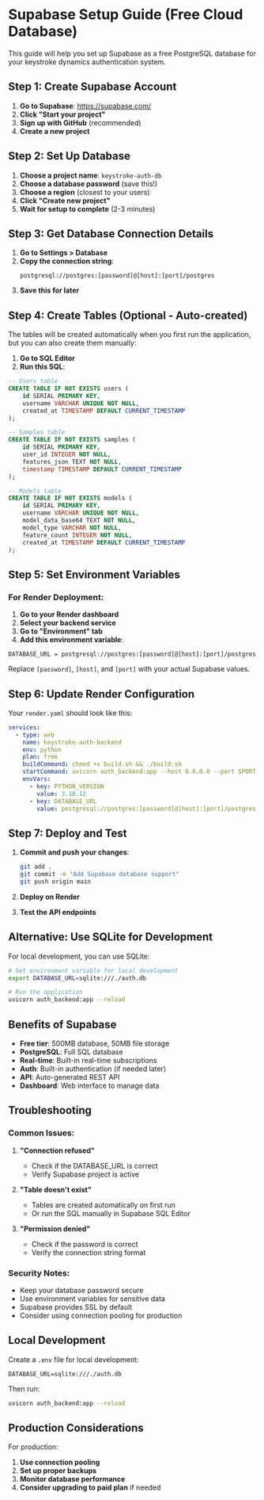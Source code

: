 # Supabase Setup Guide (Free Cloud Database)

This guide will help you set up Supabase as a free PostgreSQL database for your keystroke dynamics authentication system.

## Step 1: Create Supabase Account

1. **Go to Supabase**: https://supabase.com/
2. **Click "Start your project"**
3. **Sign up with GitHub** (recommended)
4. **Create a new project**

## Step 2: Set Up Database

1. **Choose a project name**: `keystroke-auth-db`
2. **Choose a database password** (save this!)
3. **Choose a region** (closest to your users)
4. **Click "Create new project"**
5. **Wait for setup to complete** (2-3 minutes)

## Step 3: Get Database Connection Details

1. **Go to Settings > Database**
2. **Copy the connection string**:
   ```
   postgresql://postgres:[password]@[host]:[port]/postgres
   ```
3. **Save this for later**

## Step 4: Create Tables (Optional - Auto-created)

The tables will be created automatically when you first run the application, but you can also create them manually:

1. **Go to SQL Editor**
2. **Run this SQL**:

```sql
-- Users table
CREATE TABLE IF NOT EXISTS users (
    id SERIAL PRIMARY KEY,
    username VARCHAR UNIQUE NOT NULL,
    created_at TIMESTAMP DEFAULT CURRENT_TIMESTAMP
);

-- Samples table
CREATE TABLE IF NOT EXISTS samples (
    id SERIAL PRIMARY KEY,
    user_id INTEGER NOT NULL,
    features_json TEXT NOT NULL,
    timestamp TIMESTAMP DEFAULT CURRENT_TIMESTAMP
);

-- Models table
CREATE TABLE IF NOT EXISTS models (
    id SERIAL PRIMARY KEY,
    username VARCHAR UNIQUE NOT NULL,
    model_data_base64 TEXT NOT NULL,
    model_type VARCHAR NOT NULL,
    feature_count INTEGER NOT NULL,
    created_at TIMESTAMP DEFAULT CURRENT_TIMESTAMP
);
```

## Step 5: Set Environment Variables

### For Render Deployment:

1. **Go to your Render dashboard**
2. **Select your backend service**
3. **Go to "Environment" tab**
4. **Add this environment variable**:

```
DATABASE_URL = postgresql://postgres:[password]@[host]:[port]/postgres
```

Replace `[password]`, `[host]`, and `[port]` with your actual Supabase values.

## Step 6: Update Render Configuration

Your `render.yaml` should look like this:

```yaml
services:
  - type: web
    name: keystroke-auth-backend
    env: python
    plan: free
    buildCommand: chmod +x build.sh && ./build.sh
    startCommand: uvicorn auth_backend:app --host 0.0.0.0 --port $PORT
    envVars:
      - key: PYTHON_VERSION
        value: 3.10.12
      - key: DATABASE_URL
        value: postgresql://postgres:[password]@[host]:[port]/postgres
```

## Step 7: Deploy and Test

1. **Commit and push your changes**:
   ```bash
   git add .
   git commit -m "Add Supabase database support"
   git push origin main
   ```

2. **Deploy on Render**
3. **Test the API endpoints**

## Alternative: Use SQLite for Development

For local development, you can use SQLite:

```bash
# Set environment variable for local development
export DATABASE_URL=sqlite:///./auth.db

# Run the application
uvicorn auth_backend:app --reload
```

## Benefits of Supabase

- **Free tier**: 500MB database, 50MB file storage
- **PostgreSQL**: Full SQL database
- **Real-time**: Built-in real-time subscriptions
- **Auth**: Built-in authentication (if needed later)
- **API**: Auto-generated REST API
- **Dashboard**: Web interface to manage data

## Troubleshooting

### Common Issues:

1. **"Connection refused"**
   - Check if the DATABASE_URL is correct
   - Verify Supabase project is active

2. **"Table doesn't exist"**
   - Tables are created automatically on first run
   - Or run the SQL manually in Supabase SQL Editor

3. **"Permission denied"**
   - Check if the password is correct
   - Verify the connection string format

### Security Notes:

- Keep your database password secure
- Use environment variables for sensitive data
- Supabase provides SSL by default
- Consider using connection pooling for production

## Local Development

Create a `.env` file for local development:

```
DATABASE_URL=sqlite:///./auth.db
```

Then run:
```bash
uvicorn auth_backend:app --reload
```

## Production Considerations

For production:
1. **Use connection pooling**
2. **Set up proper backups**
3. **Monitor database performance**
4. **Consider upgrading to paid plan** if needed 
